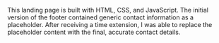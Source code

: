 This landing page is built with HTML, CSS, and JavaScript. The initial version of the footer contained generic contact information as a placeholder. After receiving a time extension, I was able to replace the placeholder content with the final, accurate contact details.
